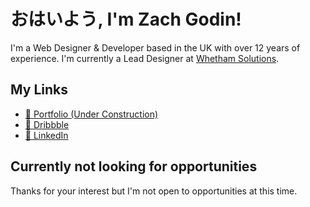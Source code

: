 # おはいよう, I'm Zach Godin!
I'm a Web Designer & Developer based in the UK with over 12 years of experience. I'm currently a Lead Designer at <a href="https://whethamsolutions.com" target="_blank">Whetham Solutions</a>.

## My Links
* [🚀 Portfolio (Under Construction)](https://zch.gdn)
* [🎨 Dribbble](https://dribbble.com/zchgdn)
* [💼 LinkedIn](https://www.linkedin.com/in/zchgdn/)


## Currently not looking for opportunities 
Thanks for your interest but I'm not open to opportunities at this time.
